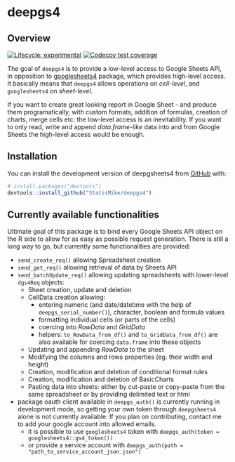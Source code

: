 
<!-- README.md is generated from README.Rmd. Please edit that file -->

# deepgs4

## Overview

<!-- badges: start -->

[![Lifecycle:
experimental](https://img.shields.io/badge/lifecycle-experimental-orange.svg)](https://lifecycle.r-lib.org/articles/stages.html#experimental)
[![Codecov test
coverage](https://codecov.io/gh/StatisMike/deepgsheets4/branch/main/graph/badge.svg)](https://app.codecov.io/gh/StatisMike/deepgs4?branch=main)
<!-- badges: end -->

The goal of `deepgs4` is to provide a low-level access to Google Sheets
API, in opposition to
<a href="https://github.com/tidyverse/googlesheets4"
target="_blank">googlesheets4</a> package, which provides high-level
access. It basically means that `deepgs4` allows operations on
*cell-level*, and `googlesheets4` on *sheet-level*.

If you want to create great looking report in Google Sheet - and produce
them programatically, with custom formats, addition of formulas,
creation of charts, merge cells etc: the low-level access is an
inevitability. If you want to only read, write and append
*data.frame-like* data into and from Google Sheets the high-level access
would be enough.

## Installation

You can install the development version of deepgsheets4 from
[GitHub](https://github.com/) with:

``` r
# install.packages("devtools")
devtools::install_github("StatisMike/deepgs4")
```

## Currently available functionalities

Ultimate goal of this package is to bind every Google Sheets API object
on the R side to allow for as easy as possible request generation. There
is still a long way to go, but currently some functionalities are
provided:

-   `send_create_req()` allowing Spreadsheet creation
-   `send_get_req()` allowing retrieval of data by Sheets API
-   `send_batchUpdate_req()` allowing updating spreadsheets with
    lower-level `dgs4Req` objects:
    -   Sheet creation, update and deletion
    -   CellData creation allowing:
        -   entering numeric (and date/datetime with the help of
            `deepgs_serial_number()`), character, boolean and formula
            values
        -   formatting individual cells (or parts of the cells)
        -   coercing into *RowData* and *GridData*
        -   helpers: `to_RowData_from_df()` and `to_GridData_from_df()`
            are also available for coercing `data.frame` into these
            objects
    -   Updating and appending *RowData* to the sheet
    -   Modifying the columns and rows properties (eg. their width and
        height)
    -   Creation, modification and deletion of conditional format rules
    -   Creation, modification and deletion of BasicCharts
    -   Pasting data into sheets: either by cut-paste or copy-paste from
        the same spreadsheet or by providing delimited text or html
-   package oauth client available in `deepgs_auth()` is currently
    running in development mode, so getting your own token through
    `deepgsheets4` alone is not currently available. If you plan on
    contributing, contact me to add your google account into allowed
    emails.
    -   it is possible to use `googlesheets4` token with
        `deepgs_auth(token = googlesheets4::gs4_token())`
    -   or provide a service account with
        `deepgs_auth(path = "path_to_service_account_json.json")`
